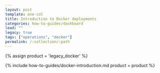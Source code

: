```yaml
---
layout: post
template: one-col
title: Introduction to Docker deployments
categories: how-to-guides/dashboard
lead: ""
legacy: true
tags: ["operations", "docker"]
permalink: /:collection/:path
---
```



{% assign product = 'legacy_docker' %}

{% include how-to-guides/docker-introduction.md product = product %}